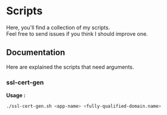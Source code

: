 # Scripts
Here, you'll find a collection of my scripts.<br/>
Feel free to send issues if you think I should improve one.

## Documentation
Here are explained the scripts that need arguments.

### ssl-cert-gen
**Usage :**
```bash
./ssl-cert-gen.sh <app-name> <fully-qualified-domain.name>
```
